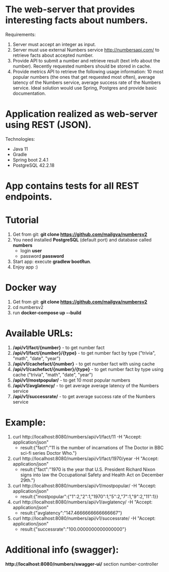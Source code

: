 # The web-server that provides interesting facts about numbers.
Requirements:
1. Server must accept an integer as input.
2. Server must use external Numbers service http://numbersapi.com/ to retrieve facts about accepted number.
3. Provide API to submit a number and retrieve result (text info about the number). Recently requested numbers should be stored in cache.
4. Provide metrics API to retrieve the following usage information: 10 most popular numbers (the ones that get requested most often), average latency of the Numbers service, average success rate of the Numbers service.
   Ideal solution would use Spring, Postgres and provide basic documentation.

# Application realized as web-server using REST (JSON). 
Technologies:
- Java 11
- Gradle  
- Spring boot 2.4.1
- PostgreSQL 42.2.18

# App contains tests for all REST endpoints.

# Tutorial
1. Get from git: **git clone https://github.com/mailgva/numbersv2**
2. You need installed **PostgreSQL** (default port) and database called **numbers**
   - login **user**
   - password **password**
3. Start app: execute  **gradlew bootRun**.  
4. Enjoy app :)

# Docker way
1. Get from git: **git clone https://github.com/mailgva/numbersv2**
2. cd numbersv2
3. run **docker-compose up --build**

# Available URLs:
1. **/api/v1/fact/{number}** - to get number fact 
2. **/api/v1/fact/{number}/{type}** - to get number fact by type ("trivia", "math", "date", "year")
3. **/api/v1/cachefact/{number}** - to get number fact with using cache
4. **/api/v1/cachefact/{number}/{type}** - to get number fact by type using cache ("trivia", "math", "date", "year")
5. **/api/v1/mostpopular/** - to get 10 most popular numbers
6. **/api/v1/avglatency/** - to get average average latency of the Numbers service
7. **/api/v1/successrate/** - to get average success rate of the Numbers service

# Example:
1. curl http://localhost:8080/numbers/api/v1/fact/11 -H "Accept: application/json"
	* result:{"fact":"11 is the number of incarnations of The Doctor in BBC sci-fi series Doctor Who."}
2. curl http://localhost:8080/numbers/api/v1/fact/1970/year -H "Accept: application/json"
	* result:{"fact":"1970 is the year that U.S. President Richard Nixon signs into law the Occupational Safety and Health Act on December 29th."}
3. curl http://localhost:8080/numbers/api/v1/mostpopular/ -H "Accept: application/json"
	* result:{"mostpopular":{"1":2,"2":1,"1970":1,"5":2,"7":1,"9":2,"11":1}}
4. curl http://localhost:8080/numbers/api/v1/avglatency/ -H "Accept: application/json"
	* result:{"avglatency":"147.4666666666666667"}
5. curl http://localhost:8080/numbers/api/v1/successrate/ -H "Accept: application/json"
	* result:{"successrate":"100.0000000000000000"}

# Additional info (swagger): 
**http://localhost:8080/numbers/swagger-ui/** section number-controller